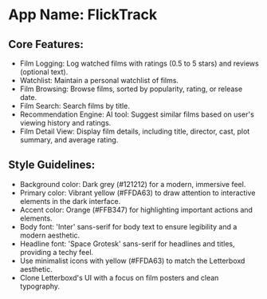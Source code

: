 # **App Name**: FlickTrack

## Core Features:

- Film Logging: Log watched films with ratings (0.5 to 5 stars) and reviews (optional text).
- Watchlist: Maintain a personal watchlist of films.
- Film Browsing: Browse films, sorted by popularity, rating, or release date.
- Film Search: Search films by title.
- Recommendation Engine: AI tool: Suggest similar films based on user's viewing history and ratings.
- Film Detail View: Display film details, including title, director, cast, plot summary, and average rating.

## Style Guidelines:

- Background color: Dark grey (#121212) for a modern, immersive feel.
- Primary color: Vibrant yellow (#FFDA63) to draw attention to interactive elements in the dark interface.
- Accent color: Orange (#FFB347) for highlighting important actions and elements.
- Body font: 'Inter' sans-serif for body text to ensure legibility and a modern aesthetic.
- Headline font: 'Space Grotesk' sans-serif for headlines and titles, providing a techy feel.
- Use minimalist icons with yellow (#FFDA63) to match the Letterboxd aesthetic.
- Clone Letterboxd's UI with a focus on film posters and clean typography.